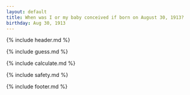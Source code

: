 ```yaml
---
layout: default
title: When was I or my baby conceived if born on August 30, 1913?
birthday: Aug 30, 1913
---
```


{% include header.md %}

{% include guess.md %}

{% include calculate.md %}

{% include safety.md %}

{% include footer.md %}



